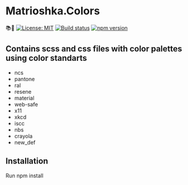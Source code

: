 # Matrioshka.Colors

📚🎨
[![License: MIT](https://img.shields.io/badge/License-MIT-yellow.svg)](https://opensource.org/licenses/MIT)
[![Build status](https://ci.appveyor.com/api/projects/status/3sujhnkat5pu62ra?svg=true)](https://ci.appveyor.com/project/avmaisak/matrioshka-colors)
[![npm version](https://badge.fury.io/js/matrioshka.colors.svg)](https://badge.fury.io/js/matrioshka.colors)

## Contains scss and css files with color palettes using color standarts 

- ncs
- pantone
- ral
- resene
- material
- web-safe
- x11
- xkcd
- iscc
- nbs
- crayola
- new_def

## Installation

Run npm install 
